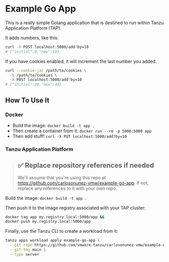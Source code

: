 # Example Go App

This is a really simple Golang application that is destined to run within Tanzu
Application Platform (TAP).

It adds numbers, like this:

```sh
curl -X POST localhost:5000/add?by=10
# {"initial":0,"new":10}
```

If you have cookies enabled, it will increment the last number you added.

```sh
curl --cookie-jar /path/to/cookies \
  -b /path/to/cookies \
  -X POST localhost:5000/add?by=10
# {"initial":30,"new":40}
```

## How To Use It

### Docker

- Build the image: `docker build -t app .`
- Then create a container from it: `docker run --rm -p 5000:5000 app`
- Then add stuff! `curl -X PUT localhost:5000/add?by=10`

### Tanzu Application Platform

> ## ✅ Replace repository references if needed
>
> We'll assume that you're using this repo at
> https://github.com/carlosonunez-vmw/example-go-app. If not, replace
> any references to it with your own repo.

Build the image: `docker build -t app .`

Then push it to the image registry associated with your TAP cluster:

```sh
docker tag app my.registry.local:5000/app &&
docker push my.registry.local:5000/app
```

Finally, use the Tanzu CLI to create a workload from it:

```sh
tanzu apps workload apply example-go-app \
  --git-repo https://github.com/vmware-tanzu/carlosonunez-vmw/example-go-app \
  --git-tag main \
  --type server
```
